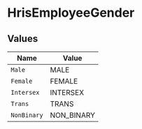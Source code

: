 # HrisEmployeeGender


## Values

| Name        | Value       |
| ----------- | ----------- |
| `Male`      | MALE        |
| `Female`    | FEMALE      |
| `Intersex`  | INTERSEX    |
| `Trans`     | TRANS       |
| `NonBinary` | NON_BINARY  |